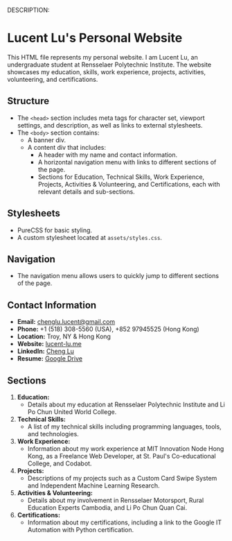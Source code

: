 DESCRIPTION:
# Lucent Lu's Personal Website

This HTML file represents my personal website. I am Lucent Lu, an undergraduate student at Rensselaer Polytechnic Institute. The website showcases my education, skills, work experience, projects, activities, volunteering, and certifications.

## Structure

- The `<head>` section includes meta tags for character set, viewport settings, and description, as well as links to external stylesheets.
- The `<body>` section contains:
    - A banner div.
    - A content div that includes:
        - A header with my name and contact information.
        - A horizontal navigation menu with links to different sections of the page.
        - Sections for Education, Technical Skills, Work Experience, Projects, Activities & Volunteering, and Certifications, each with relevant details and sub-sections.

## Stylesheets

- PureCSS for basic styling.
- A custom stylesheet located at `assets/styles.css`.

## Navigation

- The navigation menu allows users to quickly jump to different sections of the page.

## Contact Information

- **Email:** [chenglu.lucent@gmail.com](mailto:chenglu.lucent@gmail.com)
- **Phone:** +1 (518) 308-5560 (USA), +852 97945525 (Hong Kong)
- **Location:** Troy, NY & Hong Kong
- **Website:** [lucent-lu.me](http://lucent-lu.me)
- **LinkedIn:** [Cheng Lu](https://www.linkedin.com/in/cheng-lu-058854264/)
- **Resume:** [Google Drive](https://drive.google.com/file/d/1CXj4hZwOkJFW8glStMhg-yn7GUVUGu4x/view?usp=sharing)

## Sections

1. **Education:**
     - Details about my education at Rensselaer Polytechnic Institute and Li Po Chun United World College.
2. **Technical Skills:**
     - A list of my technical skills including programming languages, tools, and technologies.
3. **Work Experience:**
     - Information about my work experience at MIT Innovation Node Hong Kong, as a Freelance Web Developer, at St. Paul's Co-educational College, and Codabot.
4. **Projects:**
     - Descriptions of my projects such as a Custom Card Swipe System and Independent Machine Learning Research.
5. **Activities & Volunteering:**
     - Details about my involvement in Rensselaer Motorsport, Rural Education Experts Cambodia, and Li Po Chun Quan Cai.
6. **Certifications:**
     - Information about my certifications, including a link to the Google IT Automation with Python certification.